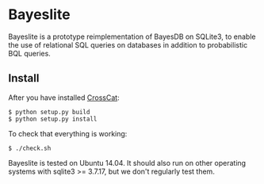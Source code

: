 # Bayeslite

Bayeslite is a prototype reimplementation of BayesDB on SQLite3, to
enable the use of relational SQL queries on databases in addition to
probabilistic BQL queries.

## Install

After you have installed
[CrossCat](https://github.com/mit-probabilistic-computing-project/crosscat):

```
$ python setup.py build
$ python setup.py install
```

To check that everything is working:

```
$ ./check.sh
```

Bayeslite is tested on Ubuntu 14.04.  It should also run on other
operating systems with sqlite3 >= 3.7.17, but we don't regularly test
them.
